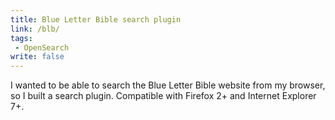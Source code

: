```yaml
---
title: Blue Letter Bible search plugin
link: /blb/
tags:
 - OpenSearch
write: false
---
```


<img class="right" src="http://www.blueletterbible.org/gifs/blb_menu/m_head2D.gif" alt="" />I wanted to be able to search the Blue Letter Bible website from my browser, so I built a search plugin. Compatible with Firefox 2+ and Internet Explorer 7+.